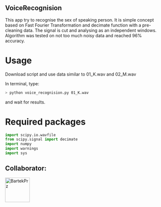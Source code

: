 
## VoiceRecognision

This app try to recognise the sex of speaking person. It is simple concept based on Fast Fourier Transformation and decimate function with a pre-cleaning data. The signal is cut and analysing as an independent windows. Algorithm was tested on not too much noisy data and reached 96% accuracy.

# Usage

Download script and use data similar to 01_K.wav and 02_M.wav

In terminal, type:
```bash
> python voice_recognision.py 01_K.wav
```
and wait for results.

# Required packages

```python
import scipy.io.wavfile
from scipy.signal import decimate
import numpy
import warnings
import sys
```


## Collaborator:

<a href="https://github.com/BartekPrz"><img src="https://avatars3.githubusercontent.com/u/38264818?s=400&v=4" title="BartekPrz" width="80" height="80"></a>
